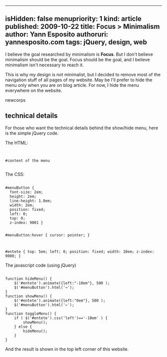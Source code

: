 -----
isHidden:       false
menupriority:   1
kind:           article
published: 2009-10-22
title: Focus &gt; Minimalism
author: Yann Esposito
authoruri: yannesposito.com
tags:  jQuery, design, web
-----

I believe the goal researched by minimalism is <strong>Focus</strong>.  But I don't believe minimalism should be the goal. Focus should be the goal, and I believe minimalism isn't necessary to reach it.

This is why my design is not minimalist, but I decided to remove most of the navigation stuff of all pages of my website. May be I'll prefer to hide the menu only when you are on blog article. For now, I hide the menu everywhere on the website.

newcorps

## technical details

For those who want the technical details behind the show/hide menu, here is the simple jQuery code.

The HTML: 

<div>
<code class="html">
<div id="menuButton"></div>
<div id="entete">#content of the menu</div>
</code>
</div>

The CSS: 

<div><code class="css">
#menuButton {
  font-size: 2em;
  height: 2em;
  line-height: 1.8em;
  width: 2em;
  position: fixed;
  left: 0;
  top: 0; 
  z-index: 9001 }

#menuButton:hover {
  cursor: pointer; }

#entete {
  top: 5em;
  left: 0;
  position: fixed;
  width: 10em;
  z-index: 9000; }
</code>
</div>

The javascript code (using jQuery)

<div>
<code class="javascript">
function hideMenu() {
    $('#entete').animate({left:"-10em"}, 500 );
    $('#menuButton').html('&rarr;');
}
function showMenu() {
    $('#entete').animate({left:"0em"}, 500 );
    $('#menuButton').html('&larr;');
}
function toggleMenu() {
    if ( $('#entete').css('left')=='-10em' ) {
        showMenu();
    } else {
        hideMenu();
    }
}
</code>
</div>

And the result is shown in the top left corner of this website. 


